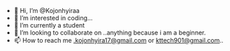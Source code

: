 - 👋 Hi, I’m @Kojonhyiraa
- 👀 I’m interested in coding...
- 🌱 I’m currently a student
- 💞️ I’m looking to collaborate on ..anything because i am a beginner.
- 📫 How to reach me .kojonhyira17@gmail.com or kttech901@gmail.com..

<!---
Kojonhyiraa/Kojonhyiraa is a ✨ special ✨ repository because its `README.md` (this file) appears on your GitHub profile.
You can click the Preview link to take a look at your changes.
--->
